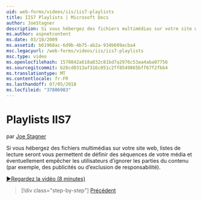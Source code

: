 ```yaml
---
uid: web-forms/videos/iis/iis7-playlists
title: IIS7 Playlists | Microsoft Docs
author: JoeStagner
description: Si vous hébergez des fichiers multimédias sur votre site web, listes de lecture vous permet de définir des séquences de votre média et éventuellement empêcher les utilisateurs d’ignorer les parties de t...
ms.author: aspnetcontent
ms.date: 03/10/2009
ms.assetid: b61968ac-6d9b-4b75-ab2a-934b609acba4
msc.legacyurl: /web-forms/videos/iis/iis7-playlists
msc.type: video
ms.openlocfilehash: 1570842a618a832c81bd7a2976c53aa4aba07756
ms.sourcegitcommit: b28cd0313af316c051c2ff8549865bff67f2fbb4
ms.translationtype: MT
ms.contentlocale: fr-FR
ms.lasthandoff: 07/05/2018
ms.locfileid: "37806983"
---
```

<a name="iis7-playlists"></a>Playlists IIS7
====================
par [Joe Stagner](https://github.com/JoeStagner)

Si vous hébergez des fichiers multimédias sur votre site web, listes de lecture seront vous permettent de définir des séquences de votre média et éventuellement empêcher les utilisateurs d’ignorer les parties du contenu (par exemple, des publicités ou d’exclusion de responsabilité).

[&#9654;Regardez la vidéo (8 minutes)](https://channel9.msdn.com/Blogs/ASP-NET-Site-Videos/iis7-playlists)

> [!div class="step-by-step"]
> [Précédent](bit-rate-throttling.md)
